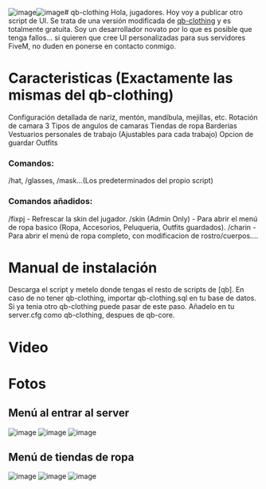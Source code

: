 ![image](https://github.com/user-attachments/assets/bc26be0f-a350-445b-b5d0-b3b39b5120a9)![image](https://github.com/user-attachments/assets/cae78ea6-30d3-4135-bc52-342df7b3efac)# qb-clothing
Hola, jugadores. Hoy voy a publicar otro script de UI. Se trata de una versión modificada de <a href="https://github.com/qbcore-framework/qb-clothing">qb-clothing</a> y es totalmente gratuita. Soy un desarrollador novato por lo que es posible que tenga fallos... si quieren que cree UI personalizadas para sus servidores FiveM, no duden en ponerse en contacto conmigo.

<h1>Caracteristicas (Exactamente las mismas del qb-clothing)</h1>
Configuración detallada de nariz, mentón, mandíbula, mejillas, etc.
Rotación de camara
3 Tipos de angulos de camaras
Tiendas de ropa
Barderias
Vestuarios personales de trabajo (Ajustables para cada trabajo)
Opcion de guardar Outfits
<h3>Comandos:</h3>
/hat, /glasses, /mask...(Los predeterminados del propio script)
<h3>Comandos añadidos:</h3>
/fixpj - Refrescar la skin del jugador.
/skin (Admin Only) - Para abrir el menú de ropa basico (Ropa, Accesorios, Peluqueria, Outfits guardados).
/charin - Para abrir el menú de ropa completo, con modificacion de rostro/cuerpos....

<h1>Manual de instalación</h1>
Descarga el script y metelo donde tengas el resto de scripts de [qb].
En caso de no tener qb-clothing, importar qb-clothing.sql en tu base de datos. Si ya tenia otro qb-clothing puede pasar de este paso.
Añadelo en tu server.cfg como qb-clothing, despues de qb-core.

<h1>Video</h1>


<h1>Fotos</h1>
<h2>Menú al entrar al server</h2>

![image](https://github.com/user-attachments/assets/989ba385-87c9-407d-bdbb-59dc5b7f6700)
![image](https://github.com/user-attachments/assets/e12d743d-02c0-4c95-a06b-ef17416f6df0)
![image](https://github.com/user-attachments/assets/cdabad93-3d93-4bad-a828-935d7d5e65b2)

<h2>Menú de tiendas de ropa</h2>

![image](https://github.com/user-attachments/assets/7ab90ab4-af3c-4bc7-bf16-040dd0089b2d)
![image](https://github.com/user-attachments/assets/7a861186-f129-47f3-a868-5612e290ac7c)
![image](https://github.com/user-attachments/assets/5053cae5-4a02-45f7-86fb-7b1600f1a2f4)
